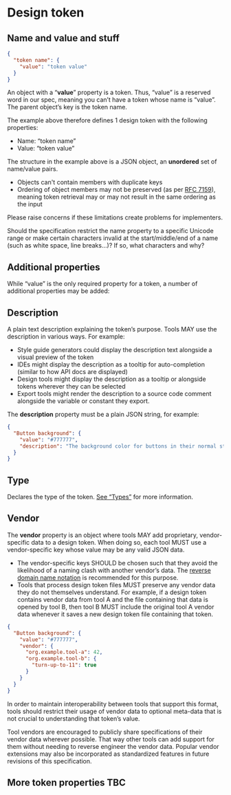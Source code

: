 # Design token

## Name and value and stuff

<aside class="example" title="Minimal file with single design token">

```json
{
  "token name": {
    "value": "token value"
  }
}
```

</aside>

An object with a “**value**” property is a token. Thus, “value” is a reserved word in our spec, meaning you can’t have a token whose name is “value”. The parent object’s key is the token name.

The example above therefore defines 1 design token with the following properties:

- Name: “token name”
- Value: “token value”

<div class="issue" data-number="123" title="Object vs Array">

The structure in the example above is a JSON object, an **unordered** set of name/value pairs.

- Objects can't contain members with duplicate keys
- Ordering of object members may not be preserved (as per [RFC 7159](https://tools.ietf.org/html/rfc7159#section-4)), meaning token retrieval may or may not result in the same ordering as the input

Please raise concerns if these limitations create problems for implementers.

</div>

<div class="issue" data-number="456" title="Unicode range restriction">

Should the specification restrict the name property to a specific Unicode range or make certain characters invalid at the start/middle/end of a name (such as white space, line breaks…)? If so, what characters and why?

</div>

## Additional properties

While “value” is the only required property for a token, a number of additional properties may be added:

## Description

A plain text description explaining the token’s purpose. Tools MAY use the description in various ways. For example:

- Style guide generators could display the description text alongside a visual preview of the token
- IDEs might display the description as a tooltip for auto-completion (similar to how API docs are displayed)
- Design tools might display the description as a tooltip or alongside tokens wherever they can be selected
- Export tools might render the description to a source code comment alongside the variable or constant they export.

The **description** property must be a plain JSON string, for example:

<aside class="example">

```json
{
  "Button background": {
    "value": "#777777",
    "description": "The background color for buttons in their normal state."
  }
}
```

</aside>

## Type

Declares the type of the token. [See “Types”](#types) for more information.

## Vendor

The **vendor** property is an object where tools MAY add proprietary, vendor-specific data to a design token. When doing so, each tool MUST use a vendor-specific key whose value may be any valid JSON data.

- The vendor-specific keys SHOULD be chosen such that they avoid the likelihood of a naming clash with another vendor’s data. The [reverse domain name notation](https://en.wikipedia.org/wiki/Reverse_domain_name_notation) is recommended for this purpose.
- Tools that process design token files MUST preserve any vendor data they do not themselves understand. For example, if a design token contains vendor data from tool A and the file containing that data is opened by tool B, then tool B MUST include the original tool A vendor data whenever it saves a new design token file containing that token.

<aside class="example">

```json
{
  "Button background": {
    "value": "#777777",
    "vendor": {
      "org.example.tool-a": 42,
      "org.example.tool-b": {
        "turn-up-to-11": true
      }
    }
  }
}
```

</aside>

In order to maintain interoperability between tools that support this format, tools should restrict their usage of vendor data to optional meta-data that is not crucial to understanding that token’s value.

Tool vendors are encouraged to publicly share specifications of their vendor data wherever possible. That way other tools can add support for them without needing to reverse engineer the vendor data. Popular vendor extensions may also be incorporated as standardized features in future revisions of this specification.

## More token properties TBC
